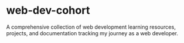 # web-dev-cohort
A comprehensive collection of web development learning resources, projects, and documentation tracking my journey as a web developer.

